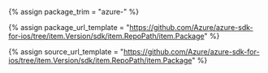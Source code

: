 <!--{% assign package_label = "spm" %}-->
{% assign package_trim = "azure-" %}
<!--{% assign msdocs_preview_moniker_suffix = "?view=azure-ios-preview" %}-->
{% assign package_url_template = "https://github.com/Azure/azure-sdk-for-ios/tree/item.Version/sdk/item.RepoPath/item.Package" %}
<!--{% assign msdocs_url_template = "https://docs.microsoft.com/ios/api/overview/azure/item.TrimmedPackage-readme" %}-->
<!--{% assign ghdocs_url_template = "https://azuresdkdocs.blob.core.windows.net/$web/ios/item.Package/item.Version/index.html" %}-->
{% assign source_url_template = "https://github.com/Azure/azure-sdk-for-ios/tree/item.Version/sdk/item.RepoPath/item.Package" %}
